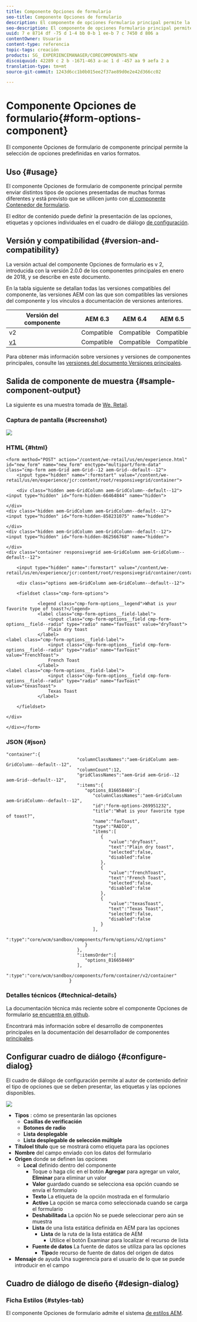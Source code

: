 ```yaml
---
title: Componente Opciones de formulario
seo-title: Componente Opciones de formulario
description: El componente de opciones Formulario principal permite la selección de opciones predefinidas en varios formatos.
seo-description: El componente de opciones Formulario principal permite la selección de opciones predefinidas en varios formatos.
uuid: 7 e 8714 df -75 d 1-4 bb 0-b 1 ee-b 7 c 7450 d 806 a
contentOwner: Usuario
content-type: referencia
topic-tags: creación
products: SG_ EXPERIENCEMANAGER/CORECOMPONENTS-NEW
discoiquuid: 42289 c 2 b -1671-463 a-ac 1 d -457 aa 9 aefa 2 a
translation-type: tm+mt
source-git-commit: 1243d6cc1b0b015ee2f37ae89d0e2e42d366cc02

---
```



# Componente Opciones de formulario{#form-options-component}

El componente Opciones de formulario de componente principal permite la selección de opciones predefinidas en varios formatos.

## Uso {#usage}

El componente Opciones de formulario de componente principal permite enviar distintos tipos de opciones presentadas de muchas formas diferentes y está previsto que se utilicen junto con [el componente Contenedor de formulario](form-container.md).

El editor de contenido puede definir la presentación de las opciones, etiquetas y opciones individuales en el cuadro de diálogo [de configuración](#configure-dialog).

## Versión y compatibilidad {#version-and-compatibility}

La versión actual del componente Opciones de formulario es v 2, introducida con la versión 2.0.0 de los componentes principales en enero de 2018, y se describe en este documento.

En la tabla siguiente se detallan todas las versiones compatibles del componente, las versiones AEM con las que son compatibles las versiones del componente y los vínculos a documentación de versiones anteriores.

| Versión del componente | AEM 6.3 | AEM 6.4 | AEM 6.5 |
|--- |--- |--- |--- |
| v2 | Compatible | Compatible | Compatible |
| [v1](form-options-v1.md) | Compatible | Compatible | Compatible |

Para obtener más información sobre versiones y versiones de componentes principales, consulte las [versiones del documento Versiones principales](versions.md).

## Salida de componente de muestra {#sample-component-output}

La siguiente es una muestra tomada de [We. Retail](https://helpx.adobe.com/experience-manager/6-5/sites/developing/using/we-retail.html).

### Captura de pantalla {#screenshot}

![](assets/screen_shot_2018-01-12at113648.png)

### HTML {#html}

```
<form method="POST" action="/content/we-retail/us/en/experience.html" id="new_form" name="new_form" enctype="multipart/form-data" class="cmp-form aem-Grid aem-Grid--12 aem-Grid--default--12">
    <input type="hidden" name=":formstart" value="/content/we-retail/us/en/experience/jcr:content/root/responsivegrid/container">
    
    <div class="hidden aem-GridColumn aem-GridColumn--default--12">
<input type="hidden" id="form-hidden-66464844" name="hidden">

</div>
<div class="hidden aem-GridColumn aem-GridColumn--default--12">
<input type="hidden" id="form-hidden-858231075" name="hidden">

</div>
<div class="hidden aem-GridColumn aem-GridColumn--default--12">
<input type="hidden" id="form-hidden-862566768" name="hidden">

</div>
<div class="container responsivegrid aem-GridColumn aem-GridColumn--default--12">

    <input type="hidden" name=":formstart" value="/content/we-retail/us/en/experience/jcr:content/root/responsivegrid/container/container">
    
    <div class="options aem-GridColumn aem-GridColumn--default--12">

    <fieldset class="cmp-form-options">
        
            <legend class="cmp-form-options__legend">What is your favorite type of toast?</legend>
            <label class="cmp-form-options__field-label">
                <input class="cmp-form-options__field cmp-form-options__field--radio" type="radio" name="favToast" value="dryToast">
                Plain dry toast
            </label>
<label class="cmp-form-options__field-label">
                <input class="cmp-form-options__field cmp-form-options__field--radio" type="radio" name="favToast" value="frenchToast">
                French Toast
            </label>
<label class="cmp-form-options__field-label">
                <input class="cmp-form-options__field cmp-form-options__field--radio" type="radio" name="favToast" value="texasToast">
                Texas Toast
            </label>

    </fieldset>

</div>

</div></form>
```

### JSON {#json}

```
"container":{  
                           "columnClassNames":"aem-GridColumn aem-GridColumn--default--12",
                           "columnCount":12,
                           "gridClassNames":"aem-Grid aem-Grid--12 aem-Grid--default--12",
                           ":items":{  
                              "options_816658469":{  
                                 "columnClassNames":"aem-GridColumn aem-GridColumn--default--12",
                                 "id":"form-options-269951232",
                                 "title":"What is your favorite type of toast?",
                                 "name":"favToast",
                                 "type":"RADIO",
                                 "items":[  
                                    {  
                                       "value":"dryToast",
                                       "text":"Plain dry toast",
                                       "selected":false,
                                       "disabled":false
                                    },
                                    {  
                                       "value":"frenchToast",
                                       "text":"French Toast",
                                       "selected":false,
                                       "disabled":false
                                    },
                                    {  
                                       "value":"texasToast",
                                       "text":"Texas Toast",
                                       "selected":false,
                                       "disabled":false
                                    }
                                 ],
                                 ":type":"core/wcm/sandbox/components/form/options/v2/options"
                              }
                           },
                           ":itemsOrder":[  
                              "options_816658469"
                           ],
                           ":type":"core/wcm/sandbox/components/form/container/v2/container"
                        }
```

### Detalles técnicos {#technical-details}

La documentación técnica más reciente sobre el componente Opciones de formulario [se encuentra en github](https://github.com/adobe/aem-core-wcm-components/blob/master/content/src/content/jcr_root/apps/core/wcm/components/form/options/v2/options).

Encontrará más información sobre el desarrollo de componentes principales en la documentación del desarrollador de componentes [principales](developing.md).

## Configurar cuadro de diálogo {#configure-dialog}

El cuadro de diálogo de configuración permite al autor de contenido definir el tipo de opciones que se deben presentar, las etiquetas y las opciones disponibles.

![](assets/screen_shot_2018-01-12at113153.png)

* **Tipos** : cómo se presentarán las opciones
   * **Casillas de verificación**
   * **Botones de radio**
   * **Lista desplegable**
   * **Lista desplegable de selección múltiple**
* **Títuloel título**
que se mostrará como etiqueta para las opciones
* **Nombre**
del campo enviado con los datos del formulario
* **Origen**
donde se definen las opciones
   * **Local**
definido dentro del componente
      * Toque o haga clic en el botón **Agregar** para agregar un valor, **Eliminar** para eliminar un valor
      * **Valor**
guardado cuando se selecciona esa opción cuando se envía el formulario
      * **Texto**
La etiqueta de la opción mostrada en el formulario
      * **Activo**
La opción se marca como seleccionada cuando se carga el formulario
      * **Deshabilitada**
La opción No se puede seleccionar pero aún se muestra
      * **Lista**
de una lista estática definida en AEM para las opciones
         * **Lista**
de la ruta de la lista estática de AEM
            * Utilice el botón Examinar para localizar el recurso de lista
      * **Fuente
de datos** La fuente de datos se utiliza para las opciones
         * **Tipo**de recurso de fuente
de datos del origen de datos
* **Mensaje**
de ayuda Una sugerencia para el usuario de lo que se puede introducir en el campo

## Cuadro de diálogo de diseño {#design-dialog}

### Ficha Estilos {#styles-tab}

El componente Opciones de formulario admite el sistema [de estilos AEM](authoring.md#component-styling).